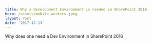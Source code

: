 ```yaml
---
title: Why a Development Environment is needed in SharePoint 2016
hero: /assets/mobile_workers.jpeg
layout: Post
date: '2017-12-13'
---
```

Why does one need a Dev Environment in SharePoint 2016

